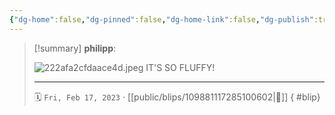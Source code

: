 ```yaml
---
{"dg-home":false,"dg-pinned":false,"dg-home-link":false,"dg-publish":true,"tags":["dgblip"],"disabled rules":["yaml-title","yaml-title-alias","file-name-heading"],"title":"philipp on mastodon @ 2023-02-17","created-date":"2023-02-17T16:53:10","id":109881117285100600,"updated-date":"2025-05-02T08:50:43","dg-path":"blips/109881117285100602.md","permalink":"/blips/109881117285100602/","dgPassFrontmatter":true}
---
```


> [!summary] **philipp**:
>
> ![222afa2cfdaace4d.jpeg](/img/user/attachments/222afa2cfdaace4d.jpeg)
> IT'S SO FLUFFY!
> - - -
>
> 🗓️ `Fri, Feb 17, 2023` · [[public/blips/109881117285100602\|🔗]]
{ #blip}

